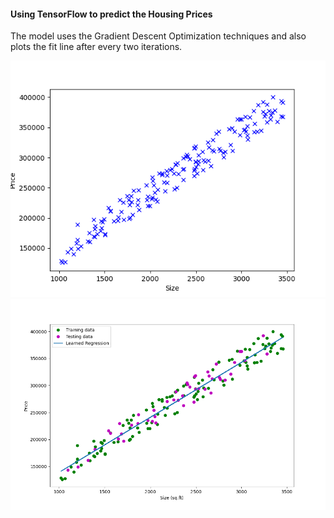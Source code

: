 #### Using TensorFlow to predict the Housing Prices

The model uses the Gradient Descent Optimization techniques and also plots the fit line after every two iterations.

![](images/size_prize_plot.png)
![](images/fitted_reg_line.png)
